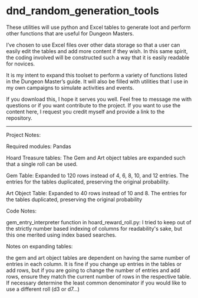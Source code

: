 ﻿# dnd_random_generation_tools
These utilities will use python and Excel tables to generate loot and perform other functions that are useful for Dungeon Masters. 

I’ve chosen to use Excel files over other data storage so that a user can easily edit the tables and add more content if they wish. In this same spirit, the coding involved will be constructed such a way that it is easily readable for novices.

It is my intent to expand this toolset to perform a variety of functions listed in the Dungeon Master’s guide. It will also be filled with utilities that I use in my own campaigns to simulate activities and events. 

If you download this, I hope it serves you well. Feel free to message me with questions or if you want contribute to the project. If you want to use the content here, I request you credit myself and provide a link to the repository.

--------------------------------------------
































Project Notes:

Required modules:
Pandas



Hoard Treasure tables:
The Gem and Art object tables are expanded such that a single roll can be used. 

Gem Table: Expanded to 120 rows instead of  4, 6, 8, 10, and 12 entries. The entries for the tables duplicated, preserving the original probability.

Art Object Table: Expanded to 40 rows instead of 10 and 8. The entries for the tables duplicated, preserving the original probability



Code Notes:

gem_entry_interpreter function in hoard_reward_roll.py: I tried to keep out of the strictly number based indexing of columns for readability's sake, but this one merited using index based searches. 





Notes on expanding tables:

the gem and art object tables are dependent on having the same number of entries in each column. It is fine if you change up entries in the tables or add rows, but if you are going to change the number of entries and add rows, ensure they match the current number of rows in the respective table. If necessary determine the least common denominator if you would like to use a different roll (d3 or d7...)
